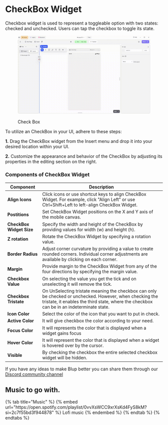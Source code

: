 # CheckBox Widget

Checkbox widget is used to represent a toggleable option with two states: checked and unchecked. Users can tap the checkbox to toggle its state. 

<figure><img src="../../../.gitbook/assets/check-box.gif" alt="Check Box"><figcaption><p>Check Box</p></figcaption></figure>

To utilize an CheckBox in your UI, adhere to these steps:

**1.** Drag the CheckBox widget from the Insert menu and drop it into your desired location within your UI.

**2.** Customize the appearance and behavior of the CheckBox by adjusting its properties in the editing section on the right.

### Components of CheckBox Widget

<table>
  <thead>
    <tr>
      <th>Component</th>
      <th>Description</th>
    </tr>
  </thead>
  <tbody>
    <tr>
      <td><strong>Align Icons</strong></td>
      <td>Click icons or use shortcut keys to align CheckBox Widget. For example, click "Align Left" or use Ctrl+Shift+Left to left-align CheckBox Widget.</td>
    </tr>
    <tr>
      <td><strong>Postitions</strong></td>
      <td>Set CheckBox Widget positions on the X and Y axis of the mobile canvas.</td>
    </tr> 
    <tr>
      <td><strong>CheckBox Widget Size</strong></td>
      <td>Specify the width and height of the CheckBox by providing values for width (w) and height (h).</td>
    </tr> 
    <tr>
      <td><strong>Z rotation</strong></td>
      <td>Rotate the CheckBox Widget by specifying a rotation value.</td>
    </tr>
     <tr>
      <td><strong>Border Radius</strong></td>
      <td>Adjust corner curvature by providing a value to create rounded corners. Individual corner adjustments are available by clicking on each corner.</td>
    </tr>
    <tr>
      <td><strong>Margin</strong></td>
      <td>Provide margin to the CheckBox Widget from any of the four directions by specifying the margin value.</td>
    </tr>
    <tr>
      <td><strong>Checkbox Value</strong></td>
      <td>On selecting the value you get the tick and on unselecting it will remove the tick.</td>
    </tr><tr>
      <td><strong>Checkbox Tristate</strong></td>
      <td>On UnSelecting tristate meaning the checkbox can only be checked or unchecked. However, when checking the tristate, it enables the third state, where the checkbox can be in an indeterminate state.</td>
    </tr>
    <tr>
      <td><strong>Icon Color</strong></td>
      <td>Select the color of the icon that you want to put in check.</td>
    </tr>
    <tr>
      <td><strong>Active Color</strong></td>
      <td>It will give checkbox the color according to your need.</td>
    </tr><tr>
      <td><strong>Focus Color</strong></td>
      <td>It will represents the color that is displayed when a widget gains focus</td>
    </tr>
    <tr>
      <td><strong>Hover Color</strong></td>
      <td>It will represent the color that is displayed when a widget is hovered over by the cursor.</td>
    </tr>
    <tr>
      <td><strong>Visible</strong></td>
      <td>By checking the checkbox the entire selected checkbox widget will be hidden.</td>
    </tr>
  </tbody>
</table>

If you have any ideas to make Blup better you can share them through our [Discord community channel ](https://discord.com/channels/940632966093234176/965313562425823303)

## Music to go with.
 
<div class="container">
  {% tab title="Music" %}
  {% embed url="https://open.spotify.com/playlist/0vvXsWCC9xrXsKd4FyS8kM?si=2c7f55bd3f944878" %}
  Lofi music
  {% endembed %}
  {% endtab %}
  {% endtabs %}
</div>